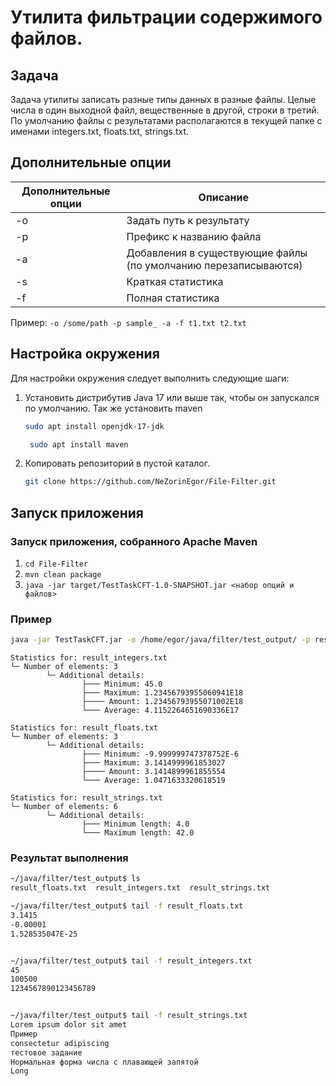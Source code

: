 # Утилита фильтрации содержимого файлов.

## Задача
Задача утилиты записать разные типы данных в разные файлы. Целые числа в один
выходной файл, вещественные в другой, строки в третий. По умолчанию файлы с
результатами располагаются в текущей папке с именами integers.txt, floats.txt, strings.txt.
## Дополнительные опции
| Дополнительные опции | Описание                                                        |
|----------------------|-----------------------------------------------------------------|
| -o                   | Задать путь к результату                                        |
| -p                   | Префикс к названию файла                                        |                  
| -a                   | Добавления в существующие файлы (по умолчанию перезаписываются) |                  
| -s                   | Краткая статистика                                              |                  
| -f                   | Полная статистика                                               |  

Пример: ```-o /some/path -p sample_ -a -f t1.txt t2.txt```
## Настройка окружения
Для настройки окружения следует выполнить следующие шаги:

1. Установить дистрибутив Java 17 или выше так, чтобы он запускался по умолчанию.
 Так же установить maven
    ```bash 
    sudo apt install openjdk-17-jdk
    ``` 
   ```bash 
    sudo apt install maven
    ```
2. Копировать репозиторий в пустой каталог.
    ```bash 
    git clone https://github.com/NeZorinEgor/File-Filter.git
    ```

## Запуск приложения

### Запуск приложения, собранного Apache Maven
1. `cd File-Filter`
2. `mvn clean package`
3. `java -jar target/TestTaskCFT-1.0-SNAPSHOT.jar <набор опций и файлов>`

### Пример 

```bash
java -jar TestTaskCFT.jar -o /home/egor/java/filter/test_output/ -p result_ -a -f t1.txt /home/egor/t2.txt
```

```
Statistics for: result_integers.txt
└─ Number of elements: 3
        └─ Additional details:
                ├─── Minimum: 45.0
                ├─── Maximum: 1.23456793955060941E18
                ├──── Amount: 1.23456793955071002E18
                └─── Average: 4.1152264651690336E17

Statistics for: result_floats.txt
└─ Number of elements: 3
        └─ Additional details:
                ├─── Minimum: -9.999999747378752E-6
                ├─── Maximum: 3.1414999961853027
                ├──── Amount: 3.1414899961855554
                └─── Average: 1.0471633320618519

Statistics for: result_strings.txt
└─ Number of elements: 6
        └─ Additional details:
                ├─── Minimum length: 4.0
                └─── Maximum length: 42.0
```
### Результат выполнения
```bash
~/java/filter/test_output$ ls
result_floats.txt  result_integers.txt  result_strings.txt

~/java/filter/test_output$ tail -f result_floats.txt
3.1415
-0.00001
1.528535047E-25


~/java/filter/test_output$ tail -f result_integers.txt
45
100500
1234567890123456789


~/java/filter/test_output$ tail -f result_strings.txt
Lorem ipsum dolor sit amet
Пример
consectetur adipiscing
тестовое задание
Нормальная форма числа с плавающей запятой
Long
```
